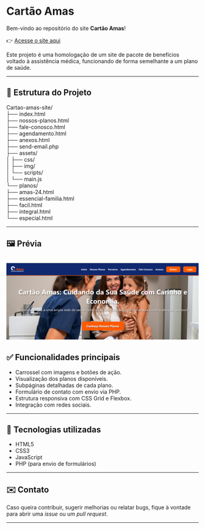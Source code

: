 # Cartão Amas

Bem-vindo ao repositório do site **Cartão Amas**!

👉 [Acesse o site aqui](https://chris-oliver-git.github.io/Amas-v3/index.html)

Este projeto é uma homologação de um site de pacote de benefícios voltado à assistência médica, funcionando de forma semelhante a um plano de saúde.

---

## 📁 Estrutura do Projeto

Cartao-amas-site/<br>
├── index.html<br>
├── nossos-planos.html<br>
├── fale-conosco.html<br>
├── agendamento.html<br>
├── anexos.html<br>
├── send-email.php<br>
├── assets/<br>
│ ├── css/<br>
│ ├── img/<br>
│ └── scripts/<br>
│ └── main.js<br>
└── planos/<br>
├── amas-24.html<br>
├── essencial-familia.html<br>
├── facil.html<br>
├── integral.html<br>
└── especial.html<br>


---

## 🖼️ Prévia

![Página Inicial](./assets/img/pagina-inicial.png)
---

## ✅ Funcionalidades principais

- Carrossel com imagens e botões de ação.
- Visualização dos planos disponíveis.
- Subpáginas detalhadas de cada plano.
- Formulário de contato com envio via PHP.
- Estrutura responsiva com CSS Grid e Flexbox.
- Integração com redes sociais.

---

## 📌 Tecnologias utilizadas

- HTML5
- CSS3
- JavaScript
- PHP (para envio de formulários)

---

## ✉️ Contato

Caso queira contribuir, sugerir melhorias ou relatar bugs, fique à vontade para abrir uma _issue_ ou um _pull request_.

---

